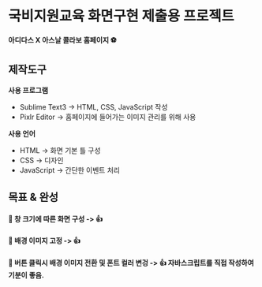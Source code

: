 # 국비지원교육 화면구현 제출용 프로젝트
#### 아디다스 X 아스날 콜라보 홈페이지 ⚽

## 제작도구
**사용 프로그램**
* Sublime Text3 -> HTML, CSS, JavaScript 작성
* Pixlr Editor -> 홈페이지에 들어가는 이미지 관리를 위해 사용

**사용 언어**
* HTML -> 화면 기본 틀 구성
* CSS -> 디자인
* JavaScript -> 간단한 이벤트 처리

## 목표 & 완성
#### 🎯 창 크기에 따른 화면 구성 -> :+1:
#### 🎯 배경 이미지 고정 -> :+1: 
#### 🎯 버튼 클릭시 배경 이미지 전환 및 폰트 컬러 변겅 -> :+1: 자바스크립트를 직접 작성하여 기분이 좋음.
